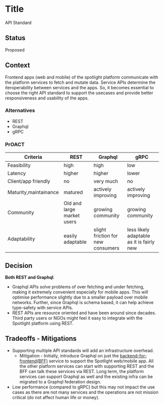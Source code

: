 # Title
API Standard

## Status
Proposed 

## Context
Frontend apps (web and mobile) of the spotlight platform communicate with the platform services to fetch and mutate data. Service APIs determine the iteroperability between services and the apps. So, it becomes essential to choose the right API standard to support the usecases and provide better responsiveness and usability of the apps.

### Alternatives
* REST
* Graphql
* gRPC 

### PrOACT

| Criteria              | REST                       | Graphql | gRPC | 
|-----------------------|----------------------------| ----------- | ----------- 
| Feasibility           | high                       |high | low
| Latency               | higher                     | higher | lower| 
| Client/app friendly   | no                         | very much | no| 
| Maturity,maintainance | matured                    |actively improving  | actively improving| 
| Community             | Old and large market users | growing community | growing community
| Adaptability          | easily adaptable           | slight friction for new consumers | less likely adaptable as it is fairly new

## Decision
**Both REST and Graphql**.
* Graphql APIs solve problems of over fetching and under fetching, making it extremely convenient especially for mobile apps. This will optimise performance slightly due to a smaller payload over mobile networks. Further, since Graphql is schema based, it can help achieve type-safety with service APIs. 
* REST APIs are resource oriented and have been around since decades. Third party users or NGOs might feel it easy to integrate with the Spotlight platform using REST.

## Tradeoffs - Mitigations
* Supporting multiple API standards will add an infrastructure overhead.
  * Mitigation - Initially, introduce Graphql on just the [backend-for-frontend(BFF)](./adr-bff.md) service to support the Spotlight web/mobile app. All the other platform services can start with supporting REST and the BFF can talk these services via REST. Long term, the platform services can support Graphql as well and the existing infra can be migrated to a Graphql federation design.
* Low performance (compared to gRPC) but this may not impact the use cases as there are not many services and the operations are not mission critical (do not affect human life or money).